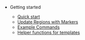 <!-- markdownlint-disable first-line-h1 -->

- Getting started

  - [Quick start](quickstart.md)
  - [Update Regions with Markers](guide/mcp-discovery-markers.md)
  - [Example Commands](guide/command-examples.md)
  - [Helper functions for templates](guide/helper-functions.md)
